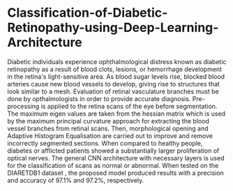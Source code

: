 # Classification-of-Diabetic-Retinopathy-using-Deep-Learning-Architecture
Diabetic individuals experience ophthalmological distress known as diabetic retinopathy as a result of blood clots, lesions, or hemorrhage development in the retina's light-sensitive area. As blood sugar levels rise, blocked blood arteries cause new blood vessels to develop, giving rise to structures that look similar to a mesh. Evaluation of retinal vasculature branches must be done by opthalmologists in order to provide accurate diagnosis. Pre-processing is applied to the retina scans of the eye before segmentation. The maximum eigen values are taken from the hessian matrix which is used by the maximum principal curvature approach for extracting the blood vessel branches from retinal scans. Then, morphological opening and Adaptive Histogram Equalisation are carried out to improve and remove incorrectly segmented sections. When compared to healthy people, diabetes or afflicted patients showed a substantially larger proliferation of optical nerves. The general CNN architecture with necessary layers is used for the classification of scans as normal or abnormal. When tested on the DIARETDB1 dataset , the proposed model produced results with a precision and accuracy of 97.1% and 97.2%, respectively.
